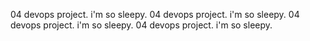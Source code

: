 04 devops project. i'm so sleepy.
04 devops project. i'm so sleepy.
04 devops project. i'm so sleepy.
04 devops project. i'm so sleepy.

